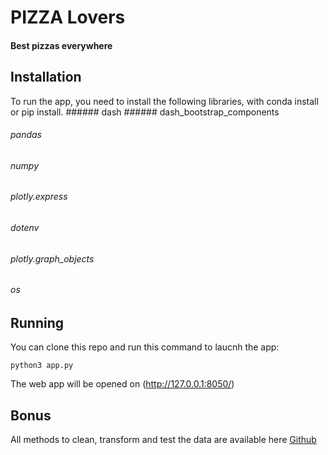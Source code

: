 # PIZZA Lovers
#### Best pizzas everywhere

## Installation
To run the app, you need to install the following libraries, with conda install or pip install.
###### dash
###### dash_bootstrap_components 
###### pandas
###### numpy 
###### plotly.express
###### dotenv 
###### plotly.graph_objects
###### os

## Running
You can clone this repo and run this command to laucnh the app:

```
python3 app.py
```

The web app will be opened on (http://127.0.0.1:8050/)

## Bonus
All methods to clean, transform and test the data are available here
[Github](https://github.com/degregor69/pizza-lovers)